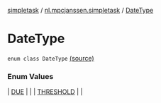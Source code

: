 [simpletask](../../index.md) / [nl.mpcjanssen.simpletask](../index.md) / [DateType](.)

# DateType

`enum class DateType` [(source)](https://github.com/mpcjanssen/simpletask-android/blob/master/src/main/java/nl/mpcjanssen/simpletask/Constants.kt#L76)

### Enum Values

| [DUE](-d-u-e.md) |  |
| [THRESHOLD](-t-h-r-e-s-h-o-l-d.md) |  |

